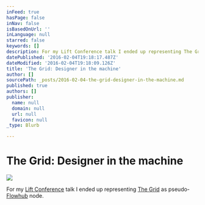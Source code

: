 ```yaml
---
inFeed: true
hasPage: false
inNav: false
isBasedOnUrl: ''
inLanguage: null
starred: false
keywords: []
description: For my Lift Conference talk I ended up representing The Grid as pseudo-Flowhub node.
datePublished: '2016-02-04T19:18:17.487Z'
dateModified: '2016-02-04T19:18:09.126Z'
title: 'The Grid: Designer in the machine'
author: []
sourcePath: _posts/2016-02-04-the-grid-designer-in-the-machine.md
published: true
authors: []
publisher:
  name: null
  domain: null
  url: null
  favicon: null
_type: Blurb

---
```

# The Grid: Designer in the machine
![](https://s3-us-west-2.amazonaws.com/the-grid-img/p/fb179998ae0be4c26e50ffaf28bd800d5d5e5b85.png)

For my [Lift Conference][0] talk I ended up representing [The Grid][1] as pseudo-[Flowhub][2] node.

[0]: http://liftconference.com/lift16
[1]: https://thegrid.io/#6
[2]: https://flowhub.io/